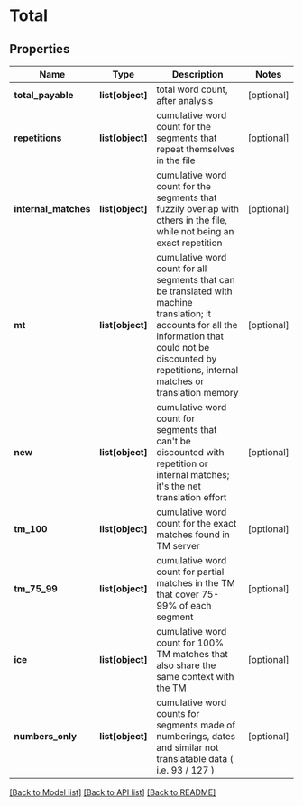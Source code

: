 # Total

## Properties
Name | Type | Description | Notes
------------ | ------------- | ------------- | -------------
**total_payable** | **list[object]** | total word count, after analysis | [optional] 
**repetitions** | **list[object]** | cumulative word count for the segments that repeat themselves in the file | [optional] 
**internal_matches** | **list[object]** | cumulative word count for the segments that fuzzily overlap with others in the file, while not being an exact repetition | [optional] 
**mt** | **list[object]** | cumulative word count for all segments that can be translated with machine translation; it accounts for all the information that could not be discounted by repetitions, internal matches or translation memory | [optional] 
**new** | **list[object]** | cumulative word count for segments that can&#x27;t be discounted with repetition or internal matches; it&#x27;s the net translation effort | [optional] 
**tm_100** | **list[object]** | cumulative word count for the exact matches found in TM server | [optional] 
**tm_75_99** | **list[object]** | cumulative word count for partial matches in the TM that cover 75-99% of each segment | [optional] 
**ice** | **list[object]** | cumulative word count for 100% TM matches that also share the same context with the TM | [optional] 
**numbers_only** | **list[object]** | cumulative word counts for segments made of numberings, dates and similar not translatable data ( i.e. 93 / 127 ) | [optional] 

[[Back to Model list]](../README.md#documentation-for-models) [[Back to API list]](../README.md#documentation-for-api-endpoints) [[Back to README]](../README.md)

